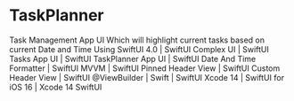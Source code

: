 # TaskPlanner
Task Management App UI Which will highlight current tasks based on current Date and Time Using SwiftUI 4.0 | SwiftUI Complex UI | SwiftUI Tasks App UI | SwiftUI TaskPlanner App UI | SwiftUI Date And Time Formatter | SwiftUI MVVM | SwiftUI Pinned Header View | SwiftUI Custom Header View | SwiftUI @ViewBuilder | Swift |  SwiftUI Xcode 14 | SwiftUI for iOS 16 | Xcode 14 SwiftUI

